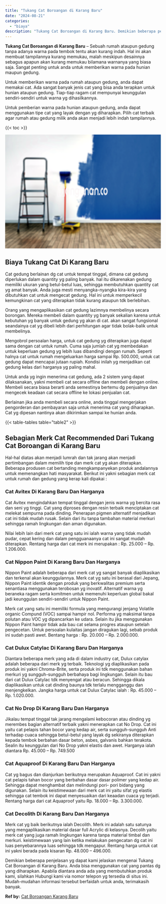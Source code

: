 ```yaml
---
title: "Tukang Cat Boroangan di Karang Baru"
date: "2024-08-21"
categories: 
  - "biaya"
description: "Tukang Cat Boroangan di Karang Baru. Demikian beberapa penjelasan yg dapat kami jelaskan mengenai Tukang Cat Boroangan di Karang Baru. Anda bisa menggunakan..."
---
```


**Tukang Cat Boroangan di Karang Baru** – Sebuah rumah ataupun gedung tanpa adanya warna pada tembok tentu akan kurang indah. Hal ini akan membuat tampilannya kurang memukau, malah meskipun desainnya sebagus apapun akan kurang memukau bilamana warnanya yang biasa saja. Sangat penting untuk anda untuk memberikan warna pada hunian maupun gedung.

Untuk memberikan warna pada rumah ataupun gedung, anda dapat memakai cat. Ada sangat banyak jenis cat yang bisa anda terapkan untuk hunian ataupun gedung. Tiap-tiap ragam cat mempunyai keunggulan sendiri-sendiri untuk warna yg dihasilkannya.

Untuk pemberian warna pada hunian ataupun gedung, anda dapat menggunakan tipe cat yang layak dengan yg diharapkan. Pilih cat terbaik agar rumah atau gedung milik anda akan menjadi lebih indah tampilannya.

{{< toc >}}

![Tukang Cat Boroangan di Karang Baru](/images/jasa-cat-murah11.png)

## Biaya Tukang Cat Di Karang Baru

Cat gedung berlainan dg cat untuk tempat tinggal, dimana cat gedung diperlukan dalam quantity yg paling banyak. hal itu dikarenakan gedung memiliki ukuran yang betul-betul luas, sehingga membutuhkan quantity cat yg amat banyak. Anda juga mesti menyangka-nyangka kira-kira yang dibutuhkan cat untuk mengecat gedung. Hal ini untuk memperkecil kemungkinan cat yang diterapkan tidak kurang ataupun tdk berlebihan.

Orang yang mengaplikasikan cat gedung lazimnya membelinya secara borongan. Mereka membeli dalam quantity yg banyak sekalian karena untuk kebutuhan yg banyak untuk gedung yg akan di cat. akan sangat fungsional seandainya cat yg dibeli lebih dari perhitungan agar tidak bolak-balik untuk membelinya.

Mengobrol persoalan harga, untuk cat gedung yg diterapkan juga dapat sama dengan cat untuk rumah. Cuma saja jumlah cat yg membedakan untuk keperluan gedung yg lebih luas dibandingi dengan rumah. Seperti halnya cat untuk rumah mengeluarkan harga sampai Rp. 500.000, untuk cat gedung dapat mencapai jutaan rupiah. Kondisi inilah yg menjadikan cat gedung kelas dari harganya yg paling mahal.

Untuk anda yg ingin menerima cat gedung, ada 2 sistem yang dapat dilaksanakan, yakni membeli cat secara offline dan membeli dengan online. Membeli secara biasa berarti anda semestinya bertemu dg penjualnya dan mengecek keadaan cat secara offline ke lokasi penjualan cat.

Berlainan jika anda membeli secara online, anda tinggal mengerjakan pengorderan dan pembayaran saja untuk menerima cat yang diharapkan. Cat yg dipesan nantinya akan dikirimkan sampai ke hunian anda.

{{< table-tables table="table2" >}}

## Sebagian Merk Cat Recommended Dari Tukang Cat Boroangan di Karang Baru

Hal-hal diatas akan menjadi lumrah dan tak jarang akan menjadi pertimbangan dalam memilih tipe dan merk cat yg akan diterapkan. Beberapa produsen cat bertanding mengkampanyekan produk andalannya untuk memenangkan hati masyarakat. Berikut ini yakni sebagian merk cat untuk rumah dan gedung yang kerap kali dipakai :

### Cat Avitex Di Karang Baru Dan Harganya

Cat Avitex mengindahkan tempat tinggal dengan jenis warna yg bercita rasa dan seni yg tinggi. Cat yang diproses dengan resin terbaik menciptakan cat melekat sempurna pada dinding. Penerapan pigmen alternatif menjadikan cat ini tidak mudah rusak. Selain dari itu tanpa tambahan material merkuri sehingga ramah lingkungan dan aman digunakan.

Nilai lebih lain dari merk cat yang satu ini ialah warna yang tidak mudah pudar, cepat kering dan dalam pengguanaanya cat ini sangat mudah diterapkan. Rentang harga dari cat merk ini merupakan : Rp. 25.000 – Rp. 1.206.000.

### Cat Nippon Paint Di Karang Baru Dan Harganya

Nippon Paint adalah beberapa dari merk cat yg sangat banyak diaplikasikan dan terkenal akan keunggulannya. Merk cat yg satu ini berasal dari Jepang, Nippon Paint identik dengan produk yang berkwalitas premium serta senantiasa menggunakan terobosan yg inovatif. Alternatif warna yg beraneka ragam serta komitmen untuk memenuhi keperluan global bakal jadi keunggulan sendiri-sendiri untuk Nippon Paint.

Merk cat yang satu ini memiliki formula yang mengurangi jenjang Volatile organic Compund (VOC) sampai hampir nol. Performa yg maksimal tanpa polutan atau VOC yg dipancarkan ke udara. Selain itu jika menggunakan Nippon Paint hampir tidak ada bau cat selama progres ataupun setelah pengecetan. Untuk persoalan kulaitas jangan diragukan lagi, sebab produk ini sudah pasti awet. Bentang harga : Rp. 20.000 – Rp. 2.000.000.

### Cat Dulux Catylac Di Karang Baru Dan Harganya

Diantara beberapa merk yang ada di dalam industry cat, Dulux catylax adalah beberapa dari merk yg terbaik. Teknologi yg diaplikasikan pada produk ini yakni Chroma-Brite, serta produk ini tdk menggunakan bahan merkuri yg sungguh-sungguh berbahaya bagi lingkungan. Selain itu bau dari cat Dulux Catylac tdk menyengat atau beracun. Sehingga dikala diaplikasikan untuk cat dinding baunya tdk terlalu mengganggu dan menjengkelkan. Jangka harga untuk cat Dulux Catylac ialah : Rp. 45.000 – Rp. 1.020.000.

### Cat No Drop Di Karang Baru Dan Harganya

Jikalau tempat tinggal tak jarang mengalami kebocoran atau dinding yg merembes bagian alternatif terbaik yakni menerapkan cat No Drop. Cat ini yaitu cat pelapis tahan bocor yang kedap air, serta sungguh-sungguh Anti terhadap cuaca sehingga betul-betul yang layak dg sekiranya diterapkan kepada tembok berbahan dasar beton, asbes, galvanis bahkan terakota. Sealin itu keunggulan dari No Drop yakni elastis dan awet. Harganya ialah diantara Rp. 45.000 – Rp. 749.500

### Cat Aquaproof Di Karang Baru Dan Harganya

Cat yg bagus dan dianjurkan berikutnya merupakan Aquaproof. Cat ini yakni cat pelapis tahan bocor yang berbahan dasar dasar polimer yang kedap air. Sehingga dapat menghambat dan melindungi pori- pori bidang yang digunakan. Selain itu keistimewaan dari merk cat ini yaitu sifat yg elastis sehingga cat tembok ini dapat menyesuaikan dari keaadan cuaca yg terjadi. Rentang harga dari cat Aquaproof yaitu Rp. 18.000 – Rp. 3.300.000.

### Cat Decolith Di Karang Baru Dan Harganya

Merk cat yg baik berikutnya ialah Decolith. Merk ini adalah satu satunya yang mengaplikasikan material dasar full Acrylic di kelasnya. Decolih yaitu merk cat yang juga ramah lingkungan karena tanpa material timbal dan merkuri. keistimewaan yang lain ketika melakukan pengecatan dg cat ini luas penyebarannya luas sehingga tdk mengapur. Rentang harga untuk cat ini yakni berada pada kisaran Rp. 48.000 – 496.000.

Demikian beberapa penjelasan yg dapat kami jelaskan mengenai Tukang Cat Boroangan di Karang Baru. Anda bisa menggunakan cat yang pantas dg yang diharapkan. Apabila diantara anda ada yang membutuhkan produk kami, silahkan Hubungi kami via nomor telepon yg tersedia di situs ini. Mudah-mudahan informasi tersebut berfaidah untuk anda, terimakasih banyak.

**Ref by:** [Cat Boroangan Karang Baru](https://id.wikipedia.org/wiki/Cat)
